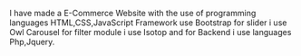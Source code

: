I have made a E-Commerce Website with the use of programming languages HTML,CSS,JavaScript Framework use Bootstrap for slider i use Owl Carousel for filter module i use Isotop 
and for Backend i use languages Php,Jquery.
